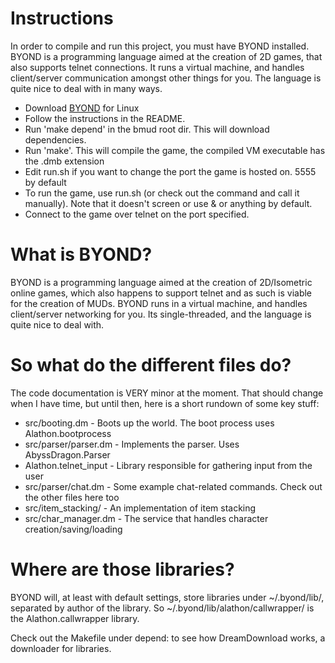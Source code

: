 # Instructions

In order to compile and run this project, you must have BYOND installed.
BYOND is a programming language aimed at the creation of 2D games, that
also supports telnet connections. It runs a virtual machine, and handles
client/server communication amongst other things for you. The language is
quite nice to deal with in many ways.

* Download [BYOND](http://www.byond.com/download/) for Linux
* Follow the instructions in the README.
* Run 'make depend' in the bmud root dir. This will download dependencies.
* Run 'make'. This will compile the game, the compiled VM executable has the .dmb extension
* Edit run.sh if you want to change the port the game is hosted on. 5555 by default
* To run the game, use run.sh (or check out the command and call it manually). Note
that it doesn't screen or use & or anything by default.
* Connect to the game over telnet on the port specified.

# What is BYOND?

BYOND is a programming language aimed at the creation of 2D/Isometric online games,
which also happens to support telnet and as such is viable for the creation of MUDs.
BYOND runs in a virtual machine, and handles client/server networking for you. Its
single-threaded, and the language is quite nice to deal with. 

# So what do the different files do?

The code documentation is VERY minor at the moment. That should change when I have time,
but until then, here is a short rundown of some key stuff:

* src/booting.dm - Boots up the world. The boot process uses Alathon.bootprocess
* src/parser/parser.dm - Implements the parser. Uses AbyssDragon.Parser
* Alathon.telnet_input - Library responsible for gathering input from the user
* src/parser/chat.dm - Some example chat-related commands. Check out the other files here too
* src/item_stacking/ - An implementation of item stacking
* src/char_manager.dm - The service that handles character creation/saving/loading

# Where are those libraries?

BYOND will, at least with default settings, store libraries under ~/.byond/lib/, separated by
author of the library. So ~/.byond/lib/alathon/callwrapper/ is the Alathon.callwrapper library.

Check out the Makefile under depend: to see how DreamDownload works, a downloader for libraries.
